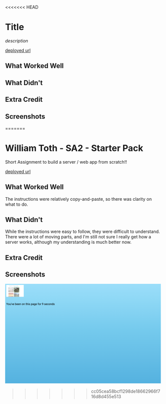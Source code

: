 <<<<<<< HEAD
# Title

*description*

[deployed url](http://url-if-deployed-here)

## What Worked Well

## What Didn't

## Extra Credit

## Screenshots
=======
# William Toth - SA2 - Starter Pack

Short Assignment to build a server / web app from scratch!!

[deployed url](https://confident-davinci-91dfdf.netlify.app/)

## What Worked Well

The instructions were relatively copy-and-paste, so there was clarity on what to do.

## What Didn't

While the instructions were easy to follow, they were difficult to understand. There were a lot of moving parts, and I'm still not sure I really get how a server works, although my understanding is much better now.

## Extra Credit

## Screenshots

![](example.png)
>>>>>>> cc05cea58bcf1298de18662966f716d8d455e513
